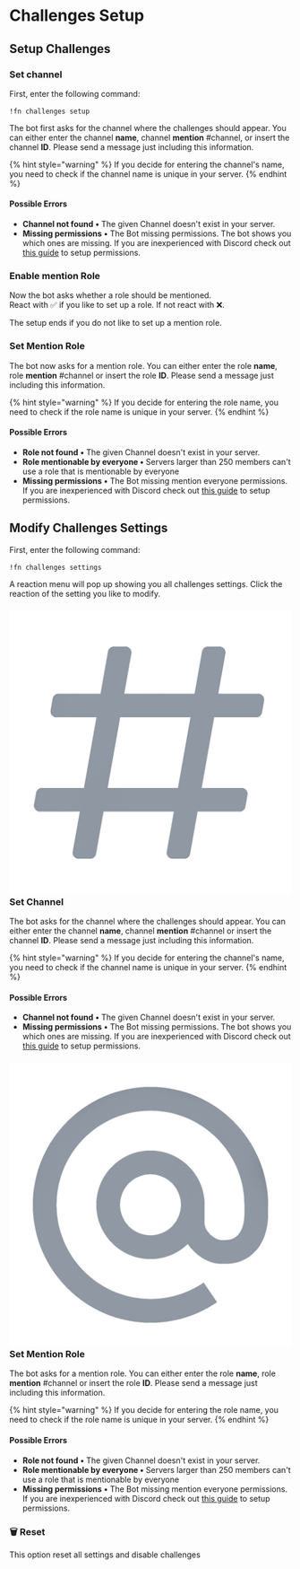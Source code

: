 # Challenges Setup

## Setup Challenges

### Set channel

First, enter the following command:

```text
!fn challenges setup
```

The bot first asks for the channel where the challenges should appear. You can either enter the channel **name**, channel **mention** \#channel, or insert the channel **ID**. Please send a message just including this information.

{% hint style="warning" %}
If you decide for entering the channel's name, you need to check if the channel name is unique in your server.
{% endhint %}

#### Possible Errors

* **Channel not found** **•** The given Channel doesn't exist in your server.
* **Missing permissions** **•** The Bot missing permissions. The bot shows you which ones are missing. If you are inexperienced with Discord check out [this guide](https://support.discord.com/hc/en-us/articles/206029707-How-do-I-set-up-Permissions-) to setup permissions.

### Enable mention Role

Now the bot asks whether a role should be mentioned.   
React with ✅ if you like to set up a role. If not react with ❌.

The setup ends if you do not like to set up a mention role.

### Set Mention Role

The bot now asks for a mention role. You can either enter the role **name**, role **mention** \#channel or insert the role **ID**. Please send a message just including this information.

{% hint style="warning" %}
If you decide for entering the role name, you need to check if the role name is unique in your server.
{% endhint %}

#### Possible Errors

* **Role not found** **•** The given Channel doesn't exist in your server.
* **Role mentionable by everyone •** Servers larger than 250 members can't use a role that is mentionable by everyone
* **Missing permissions** **•** The Bot missing mention everyone permissions. If you are inexperienced with Discord check out [this guide](https://support.discord.com/hc/en-us/articles/206029707-How-do-I-set-up-Permissions-) to setup permissions.

## Modify Challenges Settings

First, enter the following command:

```text
!fn challenges settings
```

A reaction menu will pop up showing you all challenges settings. Click the reaction of the setting you like to modify.

### ![](../.gitbook/assets/text_channel_colored.png) Set Channel

The bot asks for the channel where the challenges should appear. You can either enter the channel **name**, channel **mention** \#channel or insert the channel **ID**. Please send a message just including this information.

{% hint style="warning" %}
If you decide for entering the channel's name, you need to check if the channel name is unique in your server.
{% endhint %}

#### Possible Errors

* **Channel not found** **•** The given Channel doesn't exist in your server.
* **Missing permissions** **•** The Bot missing permissions. The bot shows you which ones are missing. If you are inexperienced with Discord check out [this guide](https://support.discord.com/hc/en-us/articles/206029707-How-do-I-set-up-Permissions-) to setup permissions.

### ![](../.gitbook/assets/role.png) Set Mention Role

The bot asks for a mention role. You can either enter the role **name**, role **mention** \#channel or insert the role **ID**. Please send a message just including this information.

{% hint style="warning" %}
If you decide for entering the role name, you need to check if the role name is unique in your server.
{% endhint %}

#### Possible Errors

* **Role not found** **•** The given Channel doesn't exist in your server.
* **Role mentionable by everyone •** Servers larger than 250 members can't use a role that is mentionable by everyone
* **Missing permissions** **•** The Bot missing mention everyone permissions. If you are inexperienced with Discord check out [this guide](https://support.discord.com/hc/en-us/articles/206029707-How-do-I-set-up-Permissions-) to setup permissions.

### 🗑 Reset

This option reset all settings and disable challenges

